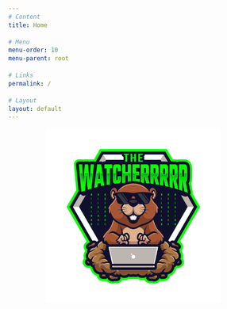 ```yaml
---
# Content
title: Home

# Menu
menu-order: 10
menu-parent: root

# Links
permalink: /

# Layout
layout: default
---
```


<div style="width: 100%; text-align: center">
    <img src="/assets/the-watcherrrrr.png" style="max-width: 70%; max-height: 500px" />
</div>

